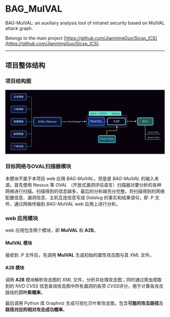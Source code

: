 # BAG_MulVAL
BAG-MulVAL: an auxiliary analysis tool of intranet security based on MulVAL attack graph.

Belongs to the main project [https://github.com/JianmingGuo/Sicsp_ICS](https://github.com/JianmingGuo/Sicsp_ICS).

***

## 项目整体结构

### 项目结构图

![undefined](structure.png)

### 目标网络与OVAL扫描器模块

本模块不属于本项目 web 应用 *BAG-MulVAL*，但是是 *BAG-MulVAL* 的输入来源。首先使用 Nessus 等 *OVAL* （开放式漏洞评估语言）扫描器对要分析的各种网络进行扫描。扫描得到的信息越多，最后的分析越充分完整。将扫描得到的网络配置信息、漏洞信息、主机互连信息写成 $Datalog$ 的事实和结果语句，即 .P 文件，通过网络传输到 _BAG-MulVAL_ web 应用上进行分析。

### web 应用模块

web 应用包含两个模块，即 **MulVAL** 和 **A2B**。

#### MulVAL 模块

接收到 .P 文件后，先调用 **MulVAL** 生成初始的属性攻击图与其 $XML$ 文件。

#### A2B 模块

调用 **A2B** 模块解析攻击图的 XML 文件，分析并处理攻击图；同时通过爬虫爬取到的 _NVD​ CVSS_ 信息查询攻击图中所有漏洞的各项 _CVSS​_ 评分，用于计算各攻击路径的**贝叶斯概率**。

最后调用 Python 库 Graphviz 生成可视化贝叶斯攻击图，包含**可能的攻击路径**及**路径对应的相对攻击成功概率**。
